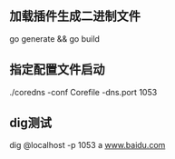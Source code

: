 ## 加载插件生成二进制文件
go generate && go build

## 指定配置文件启动
./coredns -conf Corefile -dns.port 1053

## dig测试
dig @localhost -p 1053 a www.baidu.com